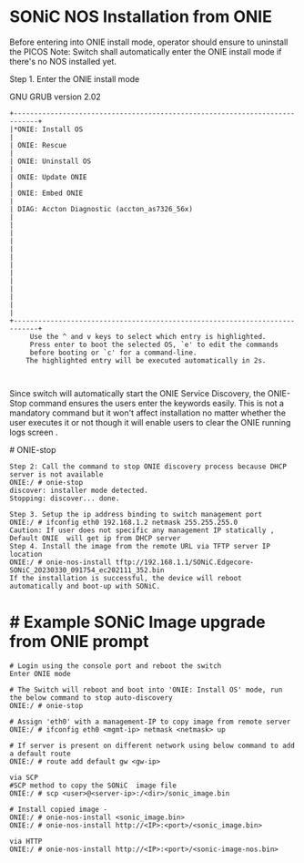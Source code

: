# SONiC NOS Installation from ONIE  
Before entering into ONIE install mode, operator should ensure to uninstall the PICOS
Note: Switch shall automatically enter the ONIE install mode if there's no NOS installed yet.

Step 1. Enter the ONIE install mode

GNU GRUB  version 2.02
``` 
+----------------------------------------------------------------------------+
|*ONIE: Install OS                                                       	|
| ONIE: Rescue                                                           	|
| ONIE: Uninstall OS                                                     	|
| ONIE: Update ONIE                                                      	|
| ONIE: Embed ONIE                                                       	|
| DIAG: Accton Diagnostic (accton_as7326_56x)                            	|
|                                                                        	|
|                                                                        	|
|                                                                        	|
|                                                                        	|
|                                                                        	|
|                                                                        	|
+----------------------------------------------------------------------------+
     Use the ^ and v keys to select which entry is highlighted.
     Press enter to boot the selected OS, `e' to edit the commands
     before booting or `c' for a command-line.
    The highlighted entry will be executed automatically in 2s.

 
``` 
Since switch will automatically start the ONIE Service Discovery, the ONIE-Stop command ensures the  users enter the keywords  easily. This is not a mandatory  command but it  won't affect installation no matter whether the user executes it or not though   it will enable users  to clear the ONIE running logs screen .  

\# ONIE-stop

```
Step 2: Call the command to stop ONIE discovery process because DHCP server is not available 
ONIE:/ # onie-stop
discover: installer mode detected.
Stopping: discover... done.

Step 3. Setup the ip address binding to switch management port
ONIE:/ # ifconfig eth0 192.168.1.2 netmask 255.255.255.0
Caution: If user does not specific any management IP statically , Default ONIE  will get ip from DHCP server 
Step 4. Install the image from the remote URL via TFTP server IP location 
ONIE:/ # onie-nos-install tftp://192.168.1.1/SONiC.Edgecore-SONiC_20230330_091754_ec202111_352.bin
If the installation is successful, the device will reboot automatically and boot-up with SONiC.
```

# \# Example SONiC Image upgrade from ONIE prompt 

```
# Login using the console port and reboot the switch
Enter ONIE mode

# The Switch will reboot and boot into 'ONIE: Install OS' mode, run the below command to stop auto-discovery
ONIE:/ # onie-stop

# Assign 'eth0' with a management-IP to copy image from remote server
ONIE:/ # ifconfig eth0 <mgmt-ip> netmask <netmask> up

# If server is present on different network using below command to add a default route
ONIE:/ # route add default gw <gw-ip>

via SCP 
#SCP method to copy the SONiC  image file
ONIE:/ # scp <user>@<server-ip>:/<dir>/sonic_image.bin

# Install copied image -
ONIE:/ # onie-nos-install <sonic_image.bin>
ONIE:/ # onie-nos-install http://<IP>:<port>/<sonic_image.bin>

via HTTP
ONIE:/ # onie-nos-install http://<IP>:<port>/<sonic-image-nos.bin>

```